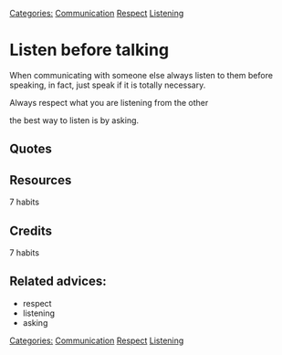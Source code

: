 [Categories:](../Categories/index.md) [Communication](../Categories/Communication.md) [Respect](../Categories/Respect.md) [Listening](../Categories/Listening.md)
# Listen before talking

When communicating with someone else always listen to them before speaking, in fact, just speak if it is totally necessary.

Always respect what you are listening from the other

the best way to listen is by asking.


## Quotes

## Resources

7 habits

## Credits

7 habits

## Related advices:

- respect
- listening
- asking

[Categories:](../Categories/index.md) [Communication](../Categories/Communication.md) [Respect](../Categories/Respect.md) [Listening](../Categories/Listening.md)